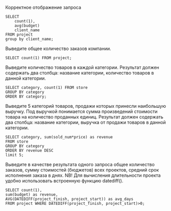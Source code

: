 Корректное отображение запроса

```
SELECT
    count(1),
    avg(budget)
    client_name
FROM project
group by client_name;
```

Выведите общее количество заказов компании.
```
SELECT count(1) FROM project;
```
Выведите количество товаров в каждой категории. Результат должен содержать два столбца: 
название категории, 
количество товаров в данной категории.
```
SELECT category, count(1) FROM store
GROUP BY category
ORDER BY category;
```
Выведите 5 категорий товаров, продажи которых принесли наибольшую выручку. Под выручкой понимается сумма произведений стоимости товара на количество проданных единиц. Результат должен содержать два столбца: 
название категории,
выручка от продажи товаров в данной категории.

```
SELECT category, sum(sold_num*price) as revenue 
FROM store
GROUP BY category
ORDER BY revenue DESC
limit 5;
```
Выведите в качестве результата одного запроса общее количество заказов, сумму стоимостей (бюджетов) всех проектов, средний срок исполнения заказа в днях.
NB! Для вычисления длительности проекта удобно использовать встроенную функцию datediff().
```
SELECT count(1),
sum(budget) as revenue,
AVG(DATEDIFF(project_finish, project_start)) as avg_days
FROM project WHERE DATEDIFF(project_finish, project_start)>0;
```